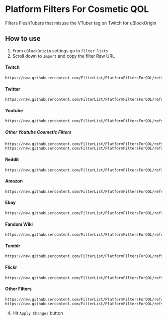 # Platform Filters For Cosmetic QOL

Filters FleshTubers that misuse the VTuber tag on Twitch for uBlockOrigin


## How to use
1) From ```uBlockOrigin``` settings go to ```Filter lists```  
2)  Scroll down to ```Import``` and copy the filter Raw URL
#### Twitch
```
https://raw.githubusercontent.com/FilterList/PlatformFiltersForQOL/refs/heads/main/TwitchFilter
```
#### Twitter
```
https://raw.githubusercontent.com/FilterList/PlatformFiltersForQOL/refs/heads/main/TwitterFilter
```
#### Youtube
```
https://raw.githubusercontent.com/FilterList/PlatformFiltersForQOL/refs/heads/main/YoutubeFilter
```
##### Other Youtube Cosmetic Filters
```
https://raw.githubusercontent.com/FilterList/PlatformFiltersForQOL/refs/heads/main/YoutubeExpandedDescription
https://raw.githubusercontent.com/FilterList/PlatformFiltersForQOL/refs/heads/main/YoutubeSwitcherInfoHider
```
#### Reddit
```
https://raw.githubusercontent.com/FilterList/PlatformFiltersForQOL/refs/heads/main/RedditFilters
```
#### Amazon
```
https://raw.githubusercontent.com/FilterList/PlatformFiltersForQOL/refs/heads/main/AmazonLinkParameters
```
#### Ebay
```
https://raw.githubusercontent.com/FilterList/PlatformFiltersForQOL/refs/heads/main/EBayFilter
```
#### Fandom Wiki
```
https://raw.githubusercontent.com/FilterList/PlatformFiltersForQOL/refs/heads/main/FandomWikiFilter
```
#### Tumblr
```
https://raw.githubusercontent.com/FilterList/PlatformFiltersForQOL/refs/heads/main/TumblrFilter
```
#### Flickr
```
https://raw.githubusercontent.com/FilterList/PlatformFiltersForQOL/refs/heads/main/FlickrFilter
```
#### Other Filters
```
https://raw.githubusercontent.com/FilterList/PlatformFiltersForQOL/refs/heads/main/OtherFilters
https://raw.githubusercontent.com/FilterList/PlatformFiltersForQOL/refs/heads/main/gw2skillsFilter
```

4) Hit ```Apply Changes``` button
